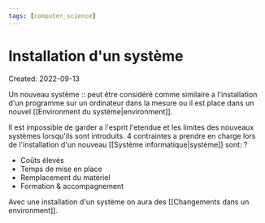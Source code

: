 ```yaml
---
tags: [computer_science] 
---
```

# Installation d'un système
Created: 2022-09-13

Un nouveau système :: peut être considéré comme similaire a l'installation d'un programme sur un ordinateur dans la mesure ou il est place dans un nouvel [[Environment du système|environment]].
<!--SR:!2022-09-19,2,210-->

Il est impossible de garder a l'esprit l'etendue et les limites des nouveaux systèmes lorsqu'ils sont introduits. 4 contraintes a prendre en charge lors de l'installation d'un nouveau [[Système informatique|système]] sont:
?
- Coûts élevés
- Temps de mise en place
- Remplacement du matériel
- Formation & accompagnement
<!--SR:!2022-09-18,2,208-->

Avec une installation d'un système on aura des [[Changements dans un environment]].